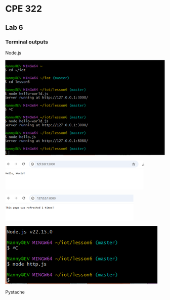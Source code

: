 # CPE 322
## Lab 6
### Terminal outputs

Node.js

![Image](https://github.com/Mannyv443/Design-6/blob/dada87753868bdce759d3a29334f9f82c1402218/Lab6/Lab6-1.png)

![Image](https://github.com/Mannyv443/Design-6/blob/1bc770cfe836ec874b5e29662a3732ebfb656424/Lab6/Lab6-1-1.png)

![Image](https://github.com/Mannyv443/Design-6/blob/eb553ac2843d4ceffc25a8696d53938779bfccd3/Lab6/Lab6-3-3.png)

![Image](https://github.com/Mannyv443/Design-6/blob/40c2ec153caec689cbe15a841b60ccd9aff63e40/Lab6/Lab6-3.png)

Pystache
